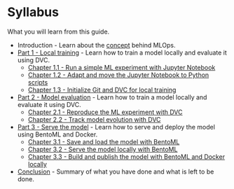 # Syllabus

What you will learn from this guide.

- Introduction - Learn about the [concept](./concept.md) behind MLOps.
- [Part 1 - Local training](./part-1-local-training/introduction.md) -
  Learn how to train a model locally and evaluate it using DVC.
    - [Chapter 1.1 - Run a simple ML experiment with Jupyter Notebook](./part-1-local-training/chapter-11-run-a-simple-ml-experiment-with-jupyter-notebook.md)
    - [Chapter 1.2 - Adapt and move the Jupyter Notebook to Python scripts](./part-1-local-training/chapter-12-adapt-and-move-the-jupyter-notebook-to-python-scripts.md)
    - [Chapter 1.3 - Initialize Git and DVC for local training](./part-1-local-training/chapter-13-initialize-git-and-dvc-for-local-training.md)
- [Part 2 - Model evaluation](./part-2-model-evaluation/introduction.md) -
  Learn how to train a model locally and evaluate it using DVC.
    - [Chapter 2.1 - Reproduce the ML experiment with DVC](./part-2-model-evaluation/chapter-21-reproduce-the-ml-experiment-with-dvc.md)
    - [Chapter 2.2 - Track model evolution with DVC](./part-2-model-evaluation/chapter-22-track-model-evolution-with-dvc.md)
- [Part 3 - Serve the model](./part-3-serve-and-deploy-the-model/introduction.md) -
  Learn how to serve and deploy the model using BentoML and Docker.
    - [Chapter 3.1 - Save and load the model with BentoML](./part-3-serve-and-deploy-the-model/chapter-31-save-and-load-the-model-with-bentoml.md)
    - [Chapter 3.2 - Serve the model locally with BentoML](./part-3-serve-and-deploy-the-model/chapter-32-serve-the-model-locally-with-bentoml.md)
    - [Chapter 3.3 - Build and publish the model with BentoML and Docker locally](./part-3-serve-and-deploy-the-model/chapter-33-build-and-publish-the-model-with-bentoml-and-docker-locally.md)
- [Conclusion](./conclusion.md) - Summary of what you have done and what is left
  to be done.
